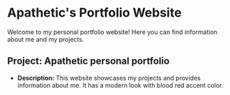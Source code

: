 # Apathetic's Portfolio Website

Welcome to my personal portfolio website! Here you can find information about me and my projects.

## Project: Apathetic personal portfolio

- **Description:** This website showcases my projects and provides information about me. It has a modern look with blood red accent color.
